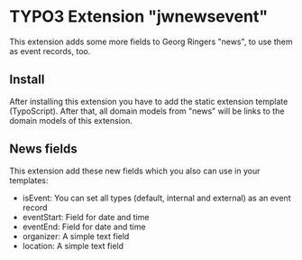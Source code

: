 # TYPO3 Extension "jwnewsevent"

This extension adds some more fields to Georg Ringers "news", to use them as event records, too.

## Install

After installing this extension you have to add the static extension template (TypoScript).
After that, all domain models from "news" will be links to the domain models of this extension.

## News fields

This extension add these new fields which you also can use in your templates:

* isEvent: You can set all types (default, internal and external) as an event record
* eventStart: Field for date and time
* eventEnd: Field for date and time
* organizer: A simple text field
* location: A simple text field

